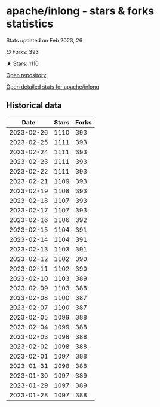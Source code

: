 # apache/inlong - stars & forks statistics

Stats updated on Feb 2023, 26

☋ Forks: 393

★ Stars: 1110

[Open repository](https://github.com/apache/inlong)

[Open detailed stats for apache/inlong](https://reviewgithub.com/rep/apache/inlong)

## Historical data
| Date | Stars | Forks |
|------|-------|-------|
| 2023-02-26 | 1110 | 393 | 
| 2023-02-25 | 1111 | 393 | 
| 2023-02-24 | 1111 | 393 | 
| 2023-02-23 | 1111 | 393 | 
| 2023-02-22 | 1111 | 393 | 
| 2023-02-21 | 1109 | 393 | 
| 2023-02-19 | 1108 | 393 | 
| 2023-02-18 | 1107 | 393 | 
| 2023-02-17 | 1107 | 393 | 
| 2023-02-16 | 1106 | 392 | 
| 2023-02-15 | 1104 | 391 | 
| 2023-02-14 | 1104 | 391 | 
| 2023-02-13 | 1103 | 391 | 
| 2023-02-12 | 1102 | 390 | 
| 2023-02-11 | 1102 | 390 | 
| 2023-02-10 | 1103 | 389 | 
| 2023-02-09 | 1103 | 388 | 
| 2023-02-08 | 1100 | 387 | 
| 2023-02-07 | 1100 | 387 | 
| 2023-02-05 | 1099 | 388 | 
| 2023-02-04 | 1099 | 388 | 
| 2023-02-03 | 1098 | 388 | 
| 2023-02-02 | 1098 | 388 | 
| 2023-02-01 | 1097 | 388 | 
| 2023-01-31 | 1098 | 388 | 
| 2023-01-30 | 1097 | 389 | 
| 2023-01-29 | 1097 | 389 | 
| 2023-01-28 | 1097 | 388 | 

